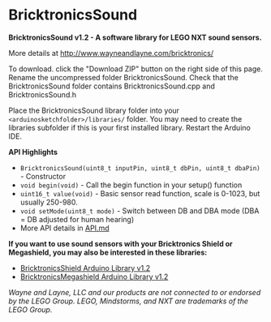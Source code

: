 BricktronicsSound
=================

**BricktronicsSound v1.2 - A software library for LEGO NXT sound sensors.**

More details at http://www.wayneandlayne.com/bricktronics/

To download. click the "Download ZIP" button on the right side of this page. Rename the uncompressed folder BricktronicsSound. Check that the BricktronicsSound folder contains BricktronicsSound.cpp and BricktronicsSound.h

Place the BricktronicsSound library folder into your `<arduinosketchfolder>/libraries/` folder. You may need to create the libraries subfolder if this is your first installed library. Restart the Arduino IDE.

**API Highlights**
* `BricktronicsSound(uint8_t inputPin, uint8_t dbPin, uint8_t dbaPin)` - Constructor
* `void begin(void)` - Call the begin function in your setup() function
* `uint16_t value(void)` - Basic sensor read function, scale is 0-1023, but usually 250-980.
* `void setMode(uint8_t mode)` - Switch between DB and DBA mode (DBA = DB adjusted for human hearing)
* More API details in [API.md](API.md)

**If you want to use sound sensors with your Bricktronics Shield or Megashield, you may also be interested in these libraries:**
* [BricktronicsShield Arduino Library v1.2](https://github.com/wayneandlayne/BricktronicsShield)
* [BricktronicsMegashield Arduino Library v1.2](https://github.com/wayneandlayne/BricktronicsMegashield)

_Wayne and Layne, LLC and our products are not connected to or endorsed by the LEGO Group. LEGO, Mindstorms, and NXT are trademarks of the LEGO Group._

